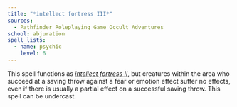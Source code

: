 ```yaml
---
title: "*intellect fortress III*"
sources:
  - Pathfinder Roleplaying Game Occult Adventures
school: abjuration
spell_lists:
  - name: psychic
    level: 6
---
```


This spell functions as [*intellect fortress II*](/spells/intellect-fortress-ii/), but creatures within the area who succeed at a saving throw against a fear or emotion effect suffer no effects, even if there is usually a partial effect on a successful saving throw. This spell can be undercast.
